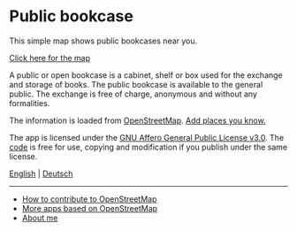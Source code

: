 # Public bookcase

This simple map shows public bookcases near you.

[Click here for the map](https://book-exchange.zottelig.ch)

A public or open bookcase is a cabinet, shelf or box used for the exchange and storage of books. The public bookcase is available to the general public. The exchange is free of charge, anonymous and without any formalities.

The information is loaded from [OpenStreetMap](https://www.openstreetmap.org). [Add places you know.](https://openstreetmap.org/edit)

The app is licensed under the [GNU Affero General Public License v3.0](https://github.com/ToastHawaii/public-bookcase-map/blob/master/LICENSE). The [code](https://github.com/ToastHawaii/public-bookcase-map) is free for use, copying and modification if you publish under the same license.

[English](https://public-bookcase.zottelig.ch/?lang=en) | [Deutsch](https://public-bookcase.zottelig.ch/?lang=de)

---

- [How to contribute to OpenStreetMap](https://wiki.openstreetmap.org/wiki/How_to_contribute)
- [More apps based on OpenStreetMap](https://osm-apps.zottelig.ch/)
- [About me](https://wiki.openstreetmap.org/wiki/User:ToastHawaii)
